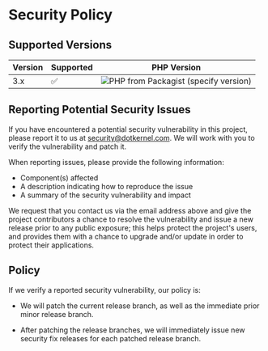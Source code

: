 # Security Policy

## Supported Versions


| Version | Supported          | PHP Version                                                                                                       |
|---------|--------------------|-------------------------------------------------------------------------------------------------------------------|
| 3.x     | :white_check_mark: | ![PHP from Packagist (specify version)](https://img.shields.io/packagist/php-v/dotkernel/dot-authorization/3.4.1) |

## Reporting Potential Security Issues

If you have encountered a potential security vulnerability in this project,
please report it to us at <security@dotkernel.com>. We will work with you to
verify the vulnerability and patch it.

When reporting issues, please provide the following information:

- Component(s) affected
- A description indicating how to reproduce the issue
- A summary of the security vulnerability and impact

We request that you contact us via the email address above and give the
project contributors a chance to resolve the vulnerability and issue a new
release prior to any public exposure; this helps protect the project's
users, and provides them with a chance to upgrade and/or update in order to
protect their applications.


## Policy

If we verify a reported security vulnerability, our policy is:

- We will patch the current release branch, as well as the immediate prior minor
  release branch.

- After patching the release branches, we will immediately issue new security
  fix releases for each patched release branch.

